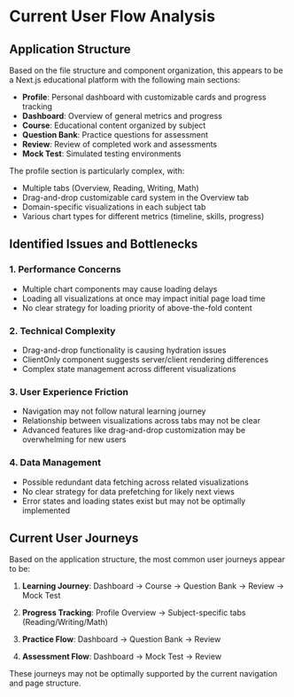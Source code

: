 # Current User Flow Analysis

## Application Structure

Based on the file structure and component organization, this appears to be a Next.js educational platform with the following main sections:

- **Profile**: Personal dashboard with customizable cards and progress tracking
- **Dashboard**: Overview of general metrics and progress
- **Course**: Educational content organized by subject
- **Question Bank**: Practice questions for assessment
- **Review**: Review of completed work and assessments
- **Mock Test**: Simulated testing environments

The profile section is particularly complex, with:
- Multiple tabs (Overview, Reading, Writing, Math)
- Drag-and-drop customizable card system in the Overview tab
- Domain-specific visualizations in each subject tab
- Various chart types for different metrics (timeline, skills, progress)

## Identified Issues and Bottlenecks

### 1. Performance Concerns
- Multiple chart components may cause loading delays
- Loading all visualizations at once may impact initial page load time
- No clear strategy for loading priority of above-the-fold content

### 2. Technical Complexity
- Drag-and-drop functionality is causing hydration issues
- ClientOnly component suggests server/client rendering differences
- Complex state management across different visualizations

### 3. User Experience Friction
- Navigation may not follow natural learning journey
- Relationship between visualizations across tabs may not be clear
- Advanced features like drag-and-drop customization may be overwhelming for new users

### 4. Data Management
- Possible redundant data fetching across related visualizations
- No clear strategy for data prefetching for likely next views
- Error states and loading states exist but may not be optimally implemented

## Current User Journeys

Based on the application structure, the most common user journeys appear to be:

1. **Learning Journey**:
   Dashboard → Course → Question Bank → Review → Mock Test

2. **Progress Tracking**:
   Profile Overview → Subject-specific tabs (Reading/Writing/Math)

3. **Practice Flow**:
   Dashboard → Question Bank → Review

4. **Assessment Flow**:
   Dashboard → Mock Test → Review

These journeys may not be optimally supported by the current navigation and page structure.
